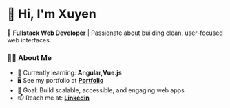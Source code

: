 # 👋 Hi, I'm Xuyen

🚀 **Fullstack Web Developer** | Passionate about building clean, user-focused web interfaces.  

### 🧑‍💻 About Me
- 🌱 Currently learning: **Angular,Vue.js**
- 🖥️ See my portfolio at  **[Portfolio](https://yourprojectlink.com)**
- 🎯 Goal: Build scalable, accessible, and engaging web apps
- 📫 Reach me at:  **[Linkedin](https://linkedin.com/in/xuyen-vu)**


